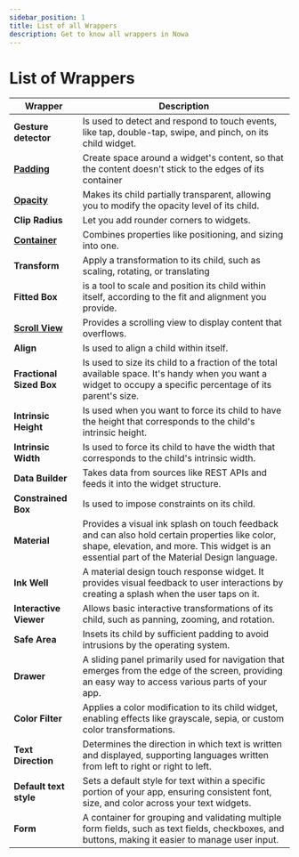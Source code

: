 ```yaml
---
sidebar_position: 1
title: List of all Wrappers
description: Get to know all wrappers in Nowa
---
```


# List of Wrappers

| Wrapper              | Description                                                                                                                                                                                   |
| -------------------- | --------------------------------------------------------------------------------------------------------------------------------------------------------------------------------------------- |
| **Gesture detector**     | Is used to detect and respond to touch events, like tap, double-tap, swipe, and pinch, on its child widget.                                                                                   |
| [**Padding**](./padding.md)                     | Create space around a widget's content, so that the content doesn't stick to the edges of its container                                                                                                                                                                                               |
| [**Opacity**](./opacity.md)              | Makes its child partially transparent, allowing you to modify the opacity level of its child.                                                                                                 |
| **Clip Radius**          | Let you add rounder corners to widgets.                                                                                                                                                       |
| [**Container**](../widgets/widget_desc/container.md)            | Combines properties like positioning, and sizing into one.                                                                                                                                    |
| **Transform**            | Apply a transformation to its child, such as scaling, rotating, or translating                                                                                                                |
| **Fitted Box**           | is a tool to scale and position its child within itself, according to the fit and alignment you provide.                                                                                      |
| [**Scroll View**](./scrollview.md)          | Provides a scrolling view to display content that overflows.                                                                                                                                  |
| **Align**                | Is used to align a child within itself.                                                                                                                                                       |
| **Fractional Sized Box** | Is used to size its child to a fraction of the total available space. It's handy when you want a widget to occupy a specific percentage of its parent's size.                                 |
| **Intrinsic Height**     | Is used when you want to force its child to have the height that corresponds to the child's intrinsic height.                                                                                 |
| **Intrinsic Width**      | Is used to force its child to have the width that corresponds to the child's intrinsic width.                                                                                                 |
| **Data Builder**         | Takes data from sources like REST APIs and feeds it into the widget structure.                                                                                                                |
| **Constrained Box**      | Is used to impose constraints on its child.                                                                                                                                                   |
| **Material**             | Provides a visual ink splash on touch feedback and can also hold certain properties like color, shape, elevation, and more. This widget is an essential part of the Material Design language. |
| **Ink Well**             | A material design touch response widget. It provides visual feedback to user interactions by creating a splash when the user taps on it.                                                      |
| **Interactive Viewer**   | Allows basic interactive transformations of its child, such as panning, zooming, and rotation.                                                                                                |
| **Safe Area**            | Insets its child by sufficient padding to avoid intrusions by the operating system.                                                                                                           |
| **Drawer** | A sliding panel primarily used for navigation that emerges from the edge of the screen, providing an easy way to access various parts of your app. |
| **Color Filter** | Applies a color modification to its child widget, enabling effects like grayscale, sepia, or custom color transformations. |
| **Text Direction** | Determines the direction in which text is written and displayed, supporting languages written from left to right or right to left. |
| **Default text style** | Sets a default style for text within a specific portion of your app, ensuring consistent font, size, and color across your text widgets. |
| **Form** | A container for grouping and validating multiple form fields, such as text fields, checkboxes, and buttons, making it easier to manage user input. |
